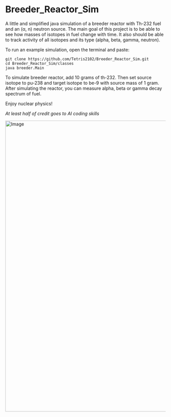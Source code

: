 # Breeder_Reactor_Sim

A little and simplified java simulation of a breeder reactor with Th-232 fuel and an (α, n) neutron source.
The main goal of this project is to be able to see how masses of isotopes in fuel change with time.
It also should be able to track activity of all isotopes and its type (alpha, beta, gamma, neutron).

To run an example simulation, open the terminal and paste:
```
git clone https://github.com/Tetris2102/Breeder_Reactor_Sim.git
cd Breeder_Reactor_Sim/classes
java breeder.Main
```

To simulate breeder reactor, add 10 grams of th-232. Then set source isotope to pu-238 and target isotope to be-9 with source mass of 1 gram.
After simulating the reactor, you can measure alpha, beta or gamma decay spectrum of fuel.

Enjoy nuclear physics!

*At least half of credit goes to AI coding skills*

<img width="1312" height="912" alt="Image" src="https://github.com/user-attachments/assets/7f3721b5-389f-4be3-a47b-71ccfe03491c" />
